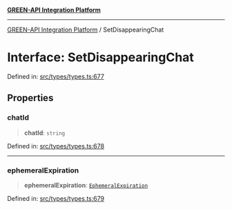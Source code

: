 [**GREEN-API Integration Platform**](../README.md)

***

[GREEN-API Integration Platform](../globals.md) / SetDisappearingChat

# Interface: SetDisappearingChat

Defined in: [src/types/types.ts:677](https://github.com/green-api/greenapi-integration/blob/1e2009040b9fbee0c78f6935b3e8b1d1b6550313/src/types/types.ts#L677)

## Properties

### chatId

> **chatId**: `string`

Defined in: [src/types/types.ts:678](https://github.com/green-api/greenapi-integration/blob/1e2009040b9fbee0c78f6935b3e8b1d1b6550313/src/types/types.ts#L678)

***

### ephemeralExpiration

> **ephemeralExpiration**: [`EphemeralExpiration`](../type-aliases/EphemeralExpiration.md)

Defined in: [src/types/types.ts:679](https://github.com/green-api/greenapi-integration/blob/1e2009040b9fbee0c78f6935b3e8b1d1b6550313/src/types/types.ts#L679)
